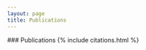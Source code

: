 ```yaml
---
layout: page
title: Publications
---
```


<div class="mdl-cell--8-col" markdown="1">
### Publications
{% include citations.html %}
</div>
